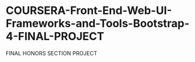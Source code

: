 # COURSERA-Front-End-Web-UI-Frameworks-and-Tools-Bootstrap-4-FINAL-PROJECT
FINAL HONORS SECTION PROJECT 

